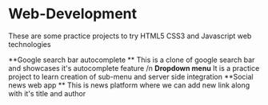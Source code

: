 # Web-Development

These are some practice projects to try HTML5 CSS3 and Javascript web technologies

**Google search bar autocomplete **
  This is a clone of google search bar and showcases it's autocomplete feature
/n **Dropdown menu** 
  It is a practice project to learn creation of sub-menu and server side integration
**Social news web app **
  This is news platform where we can add new link along with it's title and author 
